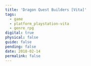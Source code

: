 ```yaml
---
title: 'Dragon Quest Builders [Vita]'
tags:
  - game
  - platform_playstation-vita
  - genre_rpg
digital: true
physical: false
guide: false
pending: false
date: 2018-02-14
permalink: false
---
```

